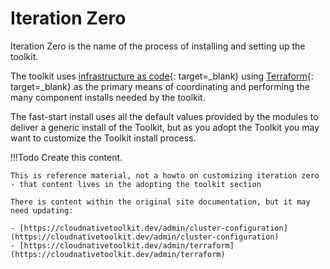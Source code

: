 # Iteration Zero

Iteration Zero is the name of the process of installing and setting up the toolkit.  

The toolkit uses [infrastructure as code](../../adopting/best-practices/infrastructure-as-code.md){: target=_blank} using [Terraform](https://www.terraform.io){: target=_blank} as the primary means of coordinating and performing the many component installs needed by the toolkit.

The fast-start install uses all the default values provided by the modules to deliver a generic install of the Toolkit, but as you adopt the Toolkit you may want to customize the Toolkit install process.

!!!Todo
    Create this content.  

    This is reference material, not a howto on customizing iteration zero - that content lives in the adopting the toolkit section
    
    There is content within the original site documentation, but it may need updating:

    - [https://cloudnativetoolkit.dev/admin/cluster-configuration](https://cloudnativetoolkit.dev/admin/cluster-configuration)
    - [https://cloudnativetoolkit.dev/admin/terraform](https://cloudnativetoolkit.dev/admin/terraform)
